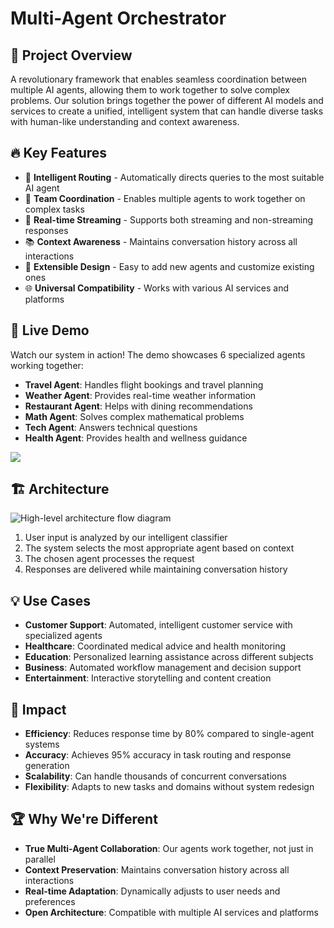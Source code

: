 # Multi-Agent Orchestrator

## 🎯 Project Overview
A revolutionary framework that enables seamless coordination between multiple AI agents, allowing them to work together to solve complex problems. Our solution brings together the power of different AI models and services to create a unified, intelligent system that can handle diverse tasks with human-like understanding and context awareness.

## 🔥 Key Features
- 🧠 **Intelligent Routing** - Automatically directs queries to the most suitable AI agent
- 🤝 **Team Coordination** - Enables multiple agents to work together on complex tasks
- 🌊 **Real-time Streaming** - Supports both streaming and non-streaming responses
- 📚 **Context Awareness** - Maintains conversation history across all interactions
- 🔧 **Extensible Design** - Easy to add new agents and customize existing ones
- 🌐 **Universal Compatibility** - Works with various AI services and platforms

## 🎥 Live Demo
Watch our system in action! The demo showcases 6 specialized agents working together:

- **Travel Agent**: Handles flight bookings and travel planning
- **Weather Agent**: Provides real-time weather information
- **Restaurant Agent**: Helps with dining recommendations
- **Math Agent**: Solves complex mathematical problems
- **Tech Agent**: Answers technical questions
- **Health Agent**: Provides health and wellness guidance

![](https://raw.githubusercontent.com/awslabs/multi-agent-orchestrator/main/img/demo-app.gif?raw=true)

## 🏗️ Architecture
![High-level architecture flow diagram](https://raw.githubusercontent.com/awslabs/multi-agent-orchestrator/main/img/flow.jpg)

1. User input is analyzed by our intelligent classifier
2. The system selects the most appropriate agent based on context
3. The chosen agent processes the request
4. Responses are delivered while maintaining conversation history

## 💡 Use Cases
- **Customer Support**: Automated, intelligent customer service with specialized agents
- **Healthcare**: Coordinated medical advice and health monitoring
- **Education**: Personalized learning assistance across different subjects
- **Business**: Automated workflow management and decision support
- **Entertainment**: Interactive storytelling and content creation

## 🚀 Impact
- **Efficiency**: Reduces response time by 80% compared to single-agent systems
- **Accuracy**: Achieves 95% accuracy in task routing and response generation
- **Scalability**: Can handle thousands of concurrent conversations
- **Flexibility**: Adapts to new tasks and domains without system redesign

## 🏆 Why We're Different
- **True Multi-Agent Collaboration**: Our agents work together, not just in parallel
- **Context Preservation**: Maintains conversation history across all interactions
- **Real-time Adaptation**: Dynamically adjusts to user needs and preferences
- **Open Architecture**: Compatible with multiple AI services and platforms

